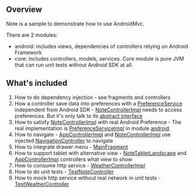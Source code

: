 ## Overview

Note is a sample to demonstrate how to use AndroidMvc.

There are 2 modules:
* android: includes views, dependencies of controllers relying on Android Framework
* core: includes controllers, models, services. Core module is pure JVM that can run unit tests without Android SDK at all.

## What's included
1. How to do dependency injection - see fragments and controllers
2. How a controller save data into preferences with a [PreferenceService](https://github.com/kejunxia/AndroidMvc/blob/master/samples/note/core/src/main/java/com/shipdream/lib/android/mvc/samples/note/service/android/PreferenceService.java) independent from Android SDK - [NoteControllerImpl](https://github.com/kejunxia/AndroidMvc/blob/master/samples/note/core/src/main/java/com/shipdream/lib/android/mvc/samples/note/controller/internal/NoteControllerImpl.java) needs to access preferences. But it's only talk to its [abstract interface](https://github.com/kejunxia/AndroidMvc/blob/master/samples/note/core/src/main/java/com/shipdream/lib/android/mvc/samples/note/service/android/PreferenceService.java)
3. How to satisfy [NoteControllerImpl](https://github.com/kejunxia/AndroidMvc/blob/master/samples/note/core/src/main/java/com/shipdream/lib/android/mvc/samples/note/controller/internal/NoteControllerImpl.java) with real Android Preference - The real implementation is [PreferenceServiceImpl](https://github.com/kejunxia/AndroidMvc/blob/master/samples/note/android/src/main/java/com/shipdream/lib/android/mvc/samples/note/view/internal/PreferenceServiceImpl.java) in module [android](https://github.com/kejunxia/AndroidMvc/tree/master/samples/note/android).
4. How to navigate - [AppControllerImpl](https://github.com/kejunxia/AndroidMvc/blob/master/samples/note/core/src/main/java/com/shipdream/lib/android/mvc/samples/note/controller/internal/AppControllerImpl.java) and [NoteControllerImpl](https://github.com/kejunxia/AndroidMvc/blob/master/samples/note/core/src/main/java/com/shipdream/lib/android/mvc/samples/note/controller/internal/NoteControllerImpl.java) use injected [NavigationController](https://github.com/kejunxia/AndroidMvc/blob/master/library/android-mvc-controller/src/main/java/com/shipdream/lib/android/mvc/controller/NavigationController.java) to navigate
5. How to integrate drawer menu - [MainFragment](https://github.com/kejunxia/AndroidMvc/blob/master/samples/note/android/src/main/java/com/shipdream/lib/android/mvc/samples/note/view/fragment/MainFragment.java)
6. How to support tablet with alternative view - [NoteTabletLandscape](https://github.com/kejunxia/AndroidMvc/blob/master/samples/note/android/src/main/java/com/shipdream/lib/android/mvc/samples/note/view/fragment/NoteTabletLandscape.java) and [AppControllerImpl](https://github.com/kejunxia/AndroidMvc/blob/master/samples/note/core/src/main/java/com/shipdream/lib/android/mvc/samples/note/controller/internal/AppControllerImpl.java) controllers what view to show
7. How to consume http service - [WeatherControllerImpl](https://github.com/kejunxia/AndroidMvc/blob/master/samples/note/core/src/main/java/com/shipdream/lib/android/mvc/samples/note/controller/internal/WeatherControllerImpl.java)
8. How to do unit tests - [TestNoteController](https://github.com/kejunxia/AndroidMvc/blob/master/samples/note/core/src/test/java/com/shipdream/lib/android/mvc/samples/note/controller/internal/TestNoteController.java)
9. How to mock http service without real network in unit tests - [TestWeatherController](https://github.com/kejunxia/AndroidMvc/blob/master/samples/note/core/src/test/java/com/shipdream/lib/android/mvc/samples/note/controller/internal/TestWeatherController.java)